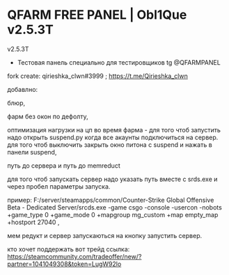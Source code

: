 # QFARM FREE PANEL | Obl1Que v2.5.3T
v2.5.3T

- Тестовая панель специально для тестировщиков tg @QFARMPANEL

fork create: qirieshka_clwn#3999 ; https://t.me/Qirieshka_clwn

добавлно:

блюр,

фарм без окон по дефолту,

оптимизация нагрузки на цп во время фарма - для того чтоб запустить надо открыть suspend.py когда все акаунты подключиться на сервер. для того чтоб выключить закрыть окно питона с suspend и нажать в панели suspend,

путь до сервера и путь до memreduct

для того чтоб запускать сервер надо указать путь вместе с srds.exe и через пробел параметры запуска.

пример: F:/server/steamapps/common/Counter-Strike Global Offensive Beta - Dedicated Server/srcds.exe -game csgo -console -usercon -nobots +game_type 0
+game_mode 0 +mapgroup mg_custom +map empty_map +hostport 27040 ,

мем редукт и сервер запускаються на кнопку запустить сервер.

кто хочет поддержать вот трейд ссылка: https://steamcommunity.com/tradeoffer/new/?partner=1041049308&token=LugW92lo
